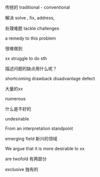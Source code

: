 传统的 traditional - conventional



解决 solve , fix, address, 

处理难题 tackle challenges

a remedy to this problem

很难做到

xx struggle to do sth



描述问题的缺点用什么呢？

shortcoming drawback disadvantage defect





大量的xx

numerous





什么是不好的

undesirable 





From an interpretation standpoint



emerging field 新兴的领域



We argue that it is more desirable to xx





are twofold 有两部分

exclusive 独有的

